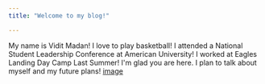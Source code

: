 ```yaml
---
title: "Welcome to my blog!"

---
```

My name is Vidit Madan!
I love to play basketball!
I attended a National Student Leadership Conference at American University!
I worked at Eagles Landing Day Camp Last Summer!
I'm glad you are here. I plan to talk about myself and my future plans!
[image](https://user-images.githubusercontent.com/85894848/121984288-b7d9f080-cd60-11eb-91cf-4527e3208a54.png)
